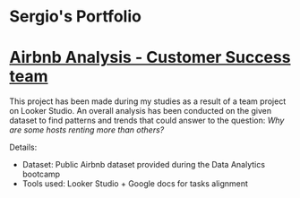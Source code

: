 # Sergio's Portfolio
# [Airbnb Analysis - Customer Success team](https://lookerstudio.google.com/reporting/9baf93a3-eb10-420e-9440-858ae90347e4)

This project has been made during my studies as a result of a team project on Looker Studio.
An overall analysis has been conducted on the given dataset to find patterns and trends that could answer to the question: _Why are some hosts renting more than others?_

Details:
* Dataset: Public Airbnb dataset provided during the Data Analytics bootcamp
* Tools used: Looker Studio + Google docs for tasks alignment
